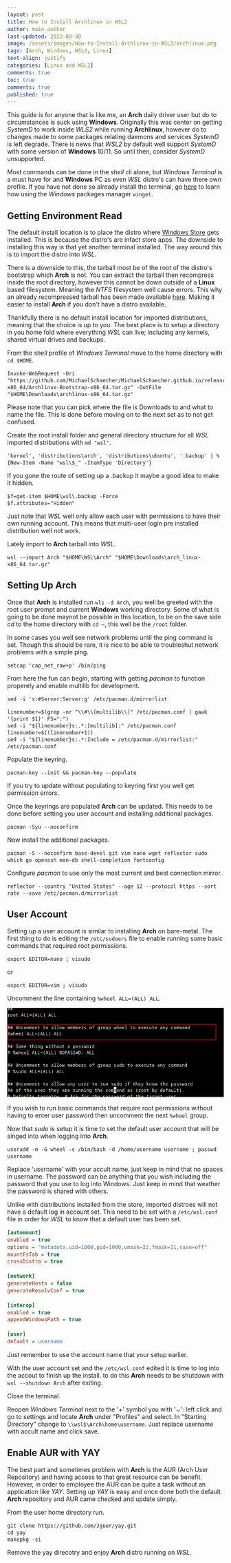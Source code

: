 ```yaml
---
layout: post
title: How to Install Archlinux in WSL2
author: main_author
last-updated: 2022-09-30
image: /assets/images/How-to-Install-Archlinux-in-WSL2/archlinux.png
tags: [Arch, Windows, WSL2, Linux]
text-align: justify
categories: [Linux and WSL2]
comments: true
toc: true
comments: true
published: true
---
```


This guide is for anyone that is like me, an **Arch** daily driver user but do to circumstances is suck using **Windows**. Originally this was center on getting _SystemD_ to work inside _WLS2_ while running **Archlinux**, however do to changes made to some packages relating daemons and services _SystemD_ is left degrade. There is news that _WSL2_ by default well support _SystemD_ with some version of **Windows** 10/11. So until then, consider _SystemD_ unsupported.

Most commands can be done in the _shell_ cli alone, but _Windows Terminal_ is a must have for and **Windows** PC as even _WSL_ distro's  can have there own profile. If you have not done so already install the terminal, go [here](https://github.com/microsoft/terminal) to learn how using the _Windows_ packages manager `winget`.

## Getting Environment Read

The default install location is to place the distro where [Windows Store](https://apps.microsoft.com/store/apps) gets installed. This is because the distro's are infact store apps. The downside to installing this way is that yet another terminal installed. The way around this is to import the distro into _WSL_.

There is a downside to this, the tarball most be of the root of the distro's bootstrap which **Arch** is not. You can extract the tarball then recompress inside the root directory, however this cannot be down outside of a **Linux** based filesystem. Meaning the _NTFS_ filesystem well cause errors. This why an already recompressed tarball has been made available [here](https://github.com/MichaelSchaecher/MichaelSchaecher.github.io/releases/download/Archlinux-x86_64/archlinux-x86_64.tar.gz). Making it easier to install **Arch** if you don't have a distro available.

Thankfully there is no default install location for imported distributions, meaning that the choice is up to you. The best place is to setup a directory in you home fold where everything _WSL_ can live; including any kernels, shared virtual drives and backups.

From the _shell_ profile of _Windows Terminal_ move to the home directory with `cd $HOME`.

```shell
Invoke-WebRequest -Uri "https://github.com/MichaelSchaecher/MichaelSchaecher.github.io/releases/download/Archlinux-x86_64/Archlinux-Bootstrap-x86_64.tar.gz" -OutFile "$HOME\Downloads\archlinux-x86_64.tar.gz"
```

Please note that you can pick where the file is Downloads to and what to name the file. This is done before moving on to the next set as to not get confused.

Create the root install folder and general directory structure for all _WSL_ imported distributions with `md "wsl"`.

```shell
'kernel', 'distributions\arch', 'distributions\ubuntu', '.backup' | % {New-Item -Name "wsl\$_" -ItemType 'Directory'}
```

If you gone the route of setting up a .backup it maybe a good idea to make it hidden.

```shell
$f=get-item $HOME\wsl\.backup -Force
$f.attributes="Hidden"
```

Just note that _WSL_ well only allow each user with permissions to have their own running account. This means that multi-user login pre installed distribution well not work.

Lately import to **Arch** tarball into _WSL_.

```shell
wsl --import Arch "$HOME\WSL\Arch" "$HOME\Downloads\arch_linux-x86_64.tar.gz"
```

## Setting Up Arch

Once that **Arch** is installed run `wls -d Arch`, you well be greeted with the root user prompt and current **Windows** working directory. Some of what is going to be done maynot be possible in this location, to be on the save side _cd_ to the home directory with `cd ~`, this well be the `/root` folder.

In some cases you well see network problems until the ping command is set. Though this should be rare, it is nice to be able to troubleshut network problems with a simple ping.

```shell
setcap 'cap_net_raw+p' /bin/ping
```

From here the fun can begin, starting with getting _pacman_ to function properely and enable multilib for development.

```shell
sed -i 's:#Server:Server:g' /etc/pacman.d/mirrorlist
```

```shell
linenumber=$(grep -nr "\\#\\[multilib\\]" /etc/pacman.conf | gawk '{print $1}' FS=":")
sed -i "${linenumber}s:.*:[multilib]:" /etc/pacman.conf
linenumber=$((linenumber+1))
sed -i "${linenumber}s:.*:Include = /etc/pacman.d/mirrorlist:" /etc/pacman.conf
```

Populate the keyring.

```shell
pacman-key --init && pacman-key --populate
```

If you try to update without populating to keyring first you well get permission errors.

Once the keyrings are populated **Arch** can be updated. This needs to be done before setting you user account and installing additional packages.

```shell
pacman -Syu --noconfirm
```

Now install the additional packages.

```shell
pacman -S --noconfirm base-devel git vim nano wget reflector sudo which go openssh man-db shell-completion fontconfig
```

Configure _pacman_ to use only the most current and best connection mirror.

```shell
reflector --country "United States" --age 12 --protocol https --sort rate --save /etc/pacman.d/mirrorlist
```

## User Account

Setting up a user account is similar to installing **Arch** on bare-metal. The first thing to do is editing the `/etc/sudoers` file to enable running some basic commands that required root permissions.

```shell
export EDITOR=nano ; visudo
```

or

```shell
export EDITOR=vim ; visudo
```

Uncomment the line containing `%wheel ALL=(ALL) ALL`.

![sudoers](/assets/images/How-to-Install-Archlinux-in-WSL2/uncomment-suders-file.png)

If you wish to run basic commands that require root permissions without having to enter user password then uncomment the next `%wheel` group.

Now that _sudo_ is setup it is time to set the default user account that will be singed into when logging into **Arch**.

```shell
useradd -m -G wheel -s /bin/bash -d /home/username username ; passwd username
```

Replace 'username' with your accult name, just keep in mind that no spaces in username. The password can be anything that you wish including the password that you use to log into Windows. Just keep in mind that weather the password is shared with others.

Unlike with distributions installed from the store, imported distroes will not have a default log in account set. This need to be set with a `/etc/wsl.conf` file in order for _WSL_ to know that a default user has been set.

```ini
[automount]
enabled = true
options = "metadata,uid=1000,gid=1000,umask=22,fmask=11,case=off"
mountFsTab = true
crossDistro = true

[network]
generateHosts = false
generateResolvConf = true

[interop]
enabled = true
appendWindowsPath = true

[user]
default = username
```

Just remember to use the account name that your setup earlier.

With the user account set and the `/etc/wsl.conf` edited it is time to log into the accout to finish up the install. to do this **Arch** needs to be shutdown with `wsl --shutdown Arch` after exiting.

Close the terminal.

Reopen _Windows Terminal_ next to the '+' symbol you with '⌄': left click and go to settings and locate **Arch** under "Profiles" and select. In "Starting Directory" change to `\\wsl$\Arch\home\username`. Just replace username with accult name and click save.

## Enable AUR with YAY

The best part and sometimes problem with **Arch** is the AUR (Arch User Repository) and having access to that great resource can be benefit. However, in order to employee the AUR can be quite a task without an application like _YAY_. Setting up _YAY_ is easy and once done both the default **Arch** repository and AUR came checked and update simply.

From the user home directory run.

```shell
git clone https://github.com/Jguer/yay.git
cd yay
makepkg -si
```

Remove the yay direcotry and enjoy **Arch** distro running on _WSL_.
